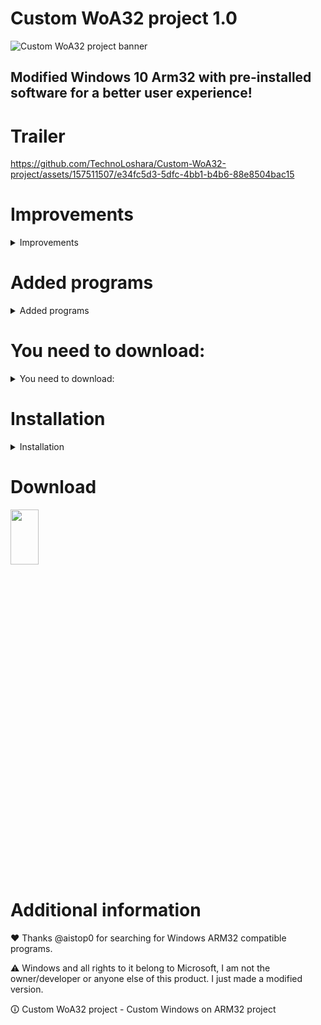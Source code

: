 # Custom WoA32 project 1.0

![Custom WoA32 project banner](https://github.com/TechnoLoshara/Custom-WoA32-project/assets/157511507/7d8d7298-ec30-47e4-8390-ee1e6380f9f9)

## Modified Windows 10 Arm32 with pre-installed software for a better user experience!

# Trailer

https://github.com/TechnoLoshara/Custom-WoA32-project/assets/157511507/e34fc5d3-5dfc-4bb1-b4b6-88e8504bac15

# Improvements

<details><summary>Improvements</summary>

- Deleted LicensingUI.exe (Now the message "This build of Windows will expire soon" is missing and the device will not reboot every few hours)
- Default Windows wallpaper have been replaced with an analog from the latest builds of Windows 10. The rest of the wallpaper has also been replaced :)
- Sounds have been replaced with the standard ones from Windows 10 Build 10074
- The necessary software has been added
- A script has been added to the desktop to activate Windows
- Improved performance with Dism++ features

 </details>
 
# Added programs

<details><summary>Added programs</summary>

- 7-Zip
- Notepad++
- Process Hacker
- Bochs - x32 emulator
- DosBox - x16 emulator
- Microsoft Store

 </details>

 # You need to download:

<details><summary>You need to download:</summary>

| Software | Link |
|----------|----------|
| Windows 10 for ARMv7 Installer | [Download](https://github.com/RedGreenBlue09/WFAv7_Installer) |
| Windows Phone Internals | [Download](https://github.com/ReneLergner/WPinternals/releases/latest) |

 </details>


 # Installation

<details><summary>Installation</summary>

1. Download [Windows 10 for ARMv7 Installer](https://github.com/RedGreenBlue09/WFAv7_Installer).
2. Download the Custom WoA32 project, and unzip the contents of the archive to the folder with Windows 10 for ARMv7 Installer.
3. Follow the [instructions for Windows 10 for ARMv7 Installer](https://github.com/RedGreenBlue09/WFAv7_Installer?tab=readme-ov-file#instruction) from step 2.

 </details>
 
# Download

[<img src="https://ruspublic18.ru/public/style_extra/other/download.png" width=30% height=15%>](https://drive.google.com/file/d/1TN8WgShgk79Rq26WhGc-MAvU5IJB_5Mk/view?usp=sharing)

# Additional information

❤ Thanks @aistop0 for searching for Windows ARM32 compatible programs.

:warning: Windows and all rights to it belong to Microsoft, I am not the owner/developer or anyone else of this product. I just made a modified version.

🛈 Custom WoA32 project - Custom Windows on ARM32 project
